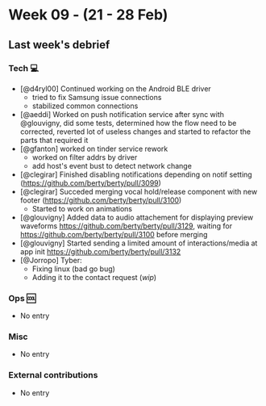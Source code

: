 # Week 09  - (21 - 28 Feb)

## Last week's debrief

### Tech :computer:

* [@d4ryl00] Continued working on the Android BLE driver
    * tried to fix Samsung issue connections
    * stabilized common connections
* [@aeddi] Worked on push notification service after sync with @glouvigny, did some tests, determined how the flow need to be corrected, reverted lot of useless changes and started to refactor the parts that required it
* [@gfanton] worked on tinder service rework
    * worked on filter addrs by driver
    * add host's event bust to detect network change 
* [@clegirar] Finished disabling notifications depending on notif setting (https://github.com/berty/berty/pull/3099)
* [@clegirar] Succeded merging vocal hold/release component with new footer (https://github.com/berty/berty/pull/3100)
    * Started to work on animations
* [@glouvigny] Added data to audio attachement for displaying preview waveforms https://github.com/berty/berty/pull/3129, waiting for https://github.com/berty/berty/pull/3100 before merging
* [@glouvigny] Started sending a limited amount of interactions/media at app init https://github.com/berty/berty/pull/3132
* [@Jorropo] Tyber:
    * Fixing linux (bad go bug)
    * Adding it to the contact request (*wip*)

### Ops :cool:

* No entry

### Misc

* No entry

### External contributions

* No entry
